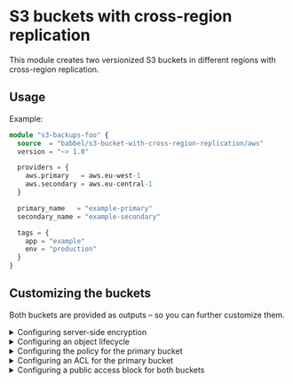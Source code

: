 # S3 buckets with cross-region replication

This module creates two versionized S3 buckets in different regions with cross-region replication.

## Usage

Example:

```tf
module "s3-backups-foo" {
  source  = "babbel/s3-bucket-with-cross-region-replication/aws"
  version = "~> 1.0"

  providers = {
    aws.primary   = aws.eu-west-1
    aws.secondary = aws.eu-central-1
  }

  primary_name   = "example-primary"
  secondary_name = "example-secondary"

  tags = {
    app = "example"
    env = "production"
  }
}
```

## Customizing the buckets

Both buckets are provided as outputs – so you can further customize them.

<details>
<summary>Configuring server-side encryption</summary>

```tf
module "s3-backups-foo" {
  # see above
}

resource "aws_s3_bucket_server_side_encryption_configuration" "primary" {
  provider = aws.primary

  bucket = module.s3-backups-foo.primary.bucket

  rule {
    apply_server_side_encryption_by_default {
      sse_algorithm = "AES256"
    }
  }
}
```

</details>

<details>
<summary>Configuring an object lifecycle</summary>

```tf
module "s3-backups-foo" {
  # see above
}

resource "aws_s3_bucket_lifecycle_configuration" "primary" {
  provider = aws.primary

  bucket = module.s3-backups-foo.primary.bucket

  rule {
    id     = "expire"
    status = "Enabled"

    noncurrent_version_expiration {
      noncurrent_days = 30
    }
  }
}
```

</details>

<details>
<summary>Configuring the policy for the primary bucket</summary>

```tf
module "s3-backups-foo" {
  # see above
}

resource "aws_s3_bucket_policy" "primary" {
  provider = aws.primary

  bucket = module.s3-backups-foo.primary.bucket
  policy = "YOUR POLICY HERE"
}
```

</details>

<details>
<summary>Configuring an ACL for the primary bucket</summary>

You can add a
[canned ACL](https://docs.aws.amazon.com/AmazonS3/latest/dev/acl-overview.html#canned-acl)
to the primary bucket, or set up your own grants, using a `aws_s3_bucket_acl` resource.

```tf
module "s3-backups-foo" {
  # see above
}

resource "aws_s3_bucket_acl" "primary" {
  provider = aws.primary

  bucket = module.s3-backups-foo.primary.bucket
  acl    = "private"
}
```

Please note: The canned ACL of the secondary bucket is always set to `"private"`.

</details>

<details>
<summary>Configuring a public access block for both buckets</summary>

```tf
module "s3-backups-foo" {
  # see above
}

resource "aws_s3_bucket_public_access_block" "primary" {
  provider = aws.primary

  bucket = module.s3-backups-foo.primary.bucket

  block_public_acls  = true
  ignore_public_acls = true

  block_public_policy     = true
  restrict_public_buckets = true
}
```

</details>
